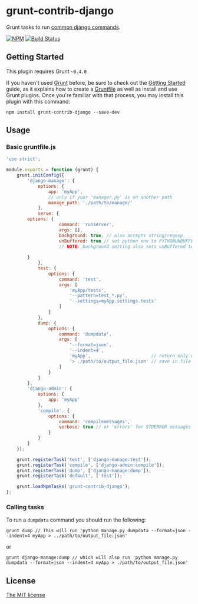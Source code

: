 # grunt-contrib-django

Grunt tasks to run [common django commands](https://docs.djangoproject.com/en/dev/ref/django-admin/).

[![NPM](https://nodei.co/npm/grunt-contrib-django.png?downloads=true)](https://nodei.co/npm/grunt-contrib-django/)
[![Build Status](https://travis-ci.org/nicolaspanel/grunt-contrib-django.svg?branch=master)](https://travis-ci.org/nicolaspanel/grunt-contrib-django)

## Getting Started
This plugin requires Grunt `~0.4.0`

If you haven't used [Grunt](http://gruntjs.com/) before, be sure to check out the [Getting Started](http://gruntjs.com/getting-started) guide, as it explains how to create a [Gruntfile](http://gruntjs.com/sample-gruntfile) as well as install and use Grunt plugins. Once you're familiar with that process, you may install this plugin with this command:

```shell
npm install grunt-contrib-django --save-dev
```

## Usage

### Basic gruntfile.js
```js
'use strict';

module.exports = function (grunt) {
    grunt.initConfig({
        'django-manage': {
            options: {
                app: 'myApp',
                // only if your 'manager.py' is on another path
                manage_path: './path/to/manage/'
            },
            serve: {
		options: {
                    command: 'runserver',
                    args: [],
                    background: true, // also accepts string/regexp
                    unBuffered: true // set python env to PYTHONUNBUFFERED=1 so STDOUT doesnt get buffered and grunt can read it
                    // NOTE: background setting also sets unBuffered to true by default
		    
		}
            },
            test: {
                options: {
                    command: 'test',
                    args: [
                        'myApp/tests',
                        '--pattern=test_*.py',
                        '--settings=myApp.settings.tests'
                    ]
                }
            },
            dump: {
                options: {
                    command: 'dumpdata',
                    args: [
                        '--format=json',
                        '--indent=4',
                        'myApp',                       // return only on application's models
                        '> ./path/to/output_file.json' // save in file
                    ]
                }
            }
        },
        'django-admin': {
            options: {
                app: 'myApp'
            },
            'compile': {
                options: {
                    command: 'compilemessages',
                    verbose: true // or 'errors' for STDERROR messages only
                }
            }
        }
    });

    grunt.registerTask('test', ['django-manage:test']);
    grunt.registerTask('compile', ['django-admin:compile']);
    grunt.registerTask('dump', ['django-manage:dump']);
    grunt.registerTask('default', ['test']);

    grunt.loadNpmTasks('grunt-contrib-django');
};
```

### Calling tasks
To run a `dumpdata` command you should run the following:

```shell
grunt dump // This will run 'python manage.py dumpdata --format=json --indent=4 myApp > ../path/to/output_file.json'
```
or
```shell
grunt django-manage:dump // which will also run 'python manage.py dumpdata --format=json --indent=4 myApp > ./path/to/output_file.json'
```


## License
[The MIT license](https://github.com/nicolaspanel/grunt-contrib-django/blob/master/License.txt)
